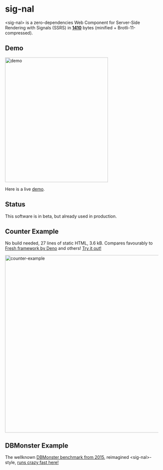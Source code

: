 # sig-nal

&lt;sig-nal&gt; is a zero-dependencies Web Component for Server-Side Rendering with Signals (SSRS) in [**1410**](https://raw.githubusercontent.com/cloudspeech/sig-nal/main/dist/index.js) bytes (minified + Brotli-11-compressed).

## Demo

<img width="338" height="409" alt="demo" src="https://github.com/user-attachments/assets/09177e6c-59a3-427c-8f1a-b31e0550441c" />


Here is a live [demo](https://cloudspeech.github.io/sig-nal/demo.html?prod).

## Status

This software is in beta, but already used in production.

## Counter Example

No build needed, 27 lines of static HTML, 3.6 kB. Compares favourably to [Fresh framework by Deno](https://fresh.deno.dev/) and others! [Try it out!](https://cloudspeech.github.io/sig-nal/counter.html)

<img width="756" height="582" alt="counter-example" src="https://github.com/user-attachments/assets/361669c8-87b7-4c24-b9c0-982698188bce" />


## DBMonster Example

The wellknown [DBMonster benchmark from 2015](https://blog.nparashuram.com/2015/03/performance-comparison-on-javascript.html),
reimagined &lt;sig-nal&gt;-style, [runs crazy fast here!](https://cloudspeech.github.io/sig-nal/dbmonster.html)
